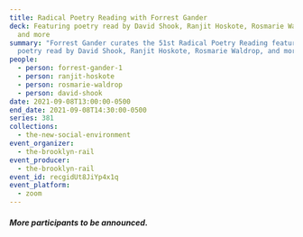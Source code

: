 ```yaml
---
title: Radical Poetry Reading with Forrest Gander
deck: Featuring poetry read by David Shook, Ranjit Hoskote, Rosmarie Waldrop,
  and more
summary: "Forrest Gander curates the 51st Radical Poetry Reading featuring
  poetry read by David Shook, Ranjit Hoskote, Rosmarie Waldrop, and more. "
people:
  - person: forrest-gander-1
  - person: ranjit-hoskote
  - person: rosmarie-waldrop
  - person: david-shook
date: 2021-09-08T13:00:00-0500
end_date: 2021-09-08T14:30:00-0500
series: 381
collections:
  - the-new-social-environment
event_organizer:
  - the-brooklyn-rail
event_producer:
  - the-brooklyn-rail
event_id: recgidUt8JiYp4x1q
event_platform:
  - zoom
---
```

##### **More participants to be announced.**